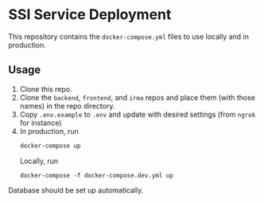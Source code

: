 # SSI Service Deployment

This repository contains the `docker-compose.yml` files to use locally and in
production.

## Usage

1. Clone this repo.
2. Clone the `backend`, `frontend`, and `irma` repos and place them (with those
   names) in the repo directory.
3. Copy `.env.example` to `.env` and update with desired settings (from `ngrok`
   for instance)
4. In production, run
   ```bash
   docker-compose up
   ```
   Locally, run
   ```
   docker-compose -f docker-compose.dev.yml up
   ```

Database should be set up automatically.
